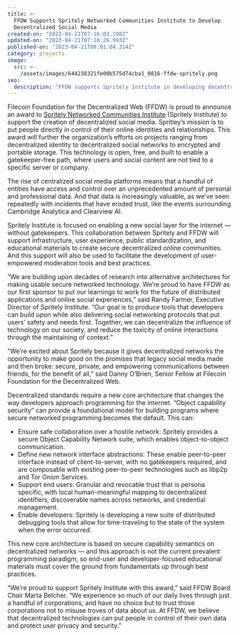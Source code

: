 ```yaml
---
title: >-
  FFDW Supports Spritely Networked Communities Institute to Develop
  Decentralized Social Media
created-on: "2023-04-21T07:16:03.198Z"
updated-on: "2023-04-21T07:18:26.993Z"
published-on: "2023-04-21T08:01:04.314Z"
category: projects
image:
  src: >-
    /assets/images/644238321fe00b575d74cba1_0816-ffdw-spritely.png
seo:
  description: "FFDW supports Spritely Institute in developing decentralized social media infrastructure that puts users in control of their online identities and relationships."
---
```


Filecoin Foundation for the Decentralized Web (FFDW) is proud to announce an award to [Spritely Networked Communities Institute](https://spritely.institute/) (Spritely Institute) to support the creation of decentralized social media. Spritley’s mission is to put people directly in control of their online identities and relationships. This award will further the organization’s efforts on projects ranging from decentralized identity to decentralized social networks to encrypted and portable storage. This technology is open, free, and built to enable a gatekeeper-free path, where users and social content are not tied to a specific server or company.

The rise of centralized social media platforms means that a handful of entities have access and control over an unprecedented amount of personal and professional data. And that data is increasingly valuable, as we’ve seen repeatedly with incidents that have eroded trust, like the events surrounding Cambridge Analytica and Clearview AI.

Spritely Institute is focused on enabling a new social layer for the internet — without gatekeepers. This collaboration between Spritely and FFDW will support infrastructure, user experience, public standardization, and educational materials to create secure decentralized online communities. And this support will also be used to facilitate the development of user-empowered moderation tools and best practices.

“We are building upon decades of research into alternative architectures for making usable secure networked technology. We’re proud to have FFDW as our first sponsor to put our learnings to work for the future of distributed applications and online social experiences,” said Randy Farmer, Executive Director of Spritely Institute. “Our goal is to produce tools that developers can build upon while also delivering social networking protocols that put users’ safety and needs first. Together, we can decentralize the influence of technology on our society, and reduce the toxicity of online interactions through the maintaining of context.”

“We’re excited about Spritely because it gives decentralized networks the opportunity to make good on the promises that legacy social media made and then broke: secure, private, and empowering communications between friends, for the benefit of all,” said Danny O’Brien, Senior Fellow at Filecoin Foundation for the Decentralized Web.

Decentralized standards require a new core architecture that changes the way developers approach programming for the internet. “Object capability security” can provide a foundational model for building programs where secure networked programming becomes the default. This can:

- Ensure safe collaboration over a hostile network: Spritely provides a secure Object Capability Network suite, which enables object-to-object communication.
- Define new network interface abstractions: These enable peer-to-peer interface instead of client-to-server, with no gatekeepers required, and are composable with existing peer-to-peer technologies such as libp2p and Tor Onion Services.
- Support end users: Granular and revocable trust that is persona specific, with local human-meaningful mapping to decentralized identifiers, discoverable names across networks, and credential management.
- Enable developers: Spritely is developing a new suite of distributed debugging tools that allow for time-traveling to the state of the system when the error occurred.

This new core architecture is based on secure capability semantics on decentralized networks — and this approach is not the current prevalent programming paradigm, so end-user and developer-focused educational materials must cover the ground from fundamentals up through best practices.

“We’re proud to support Spritely Institute with this award,” said FFDW Board Chair Marta Belcher. “We experience so much of our daily lives through just a handful of corporations, and have no choice but to trust those corporations not to misuse troves of data about us. At FFDW, we believe that decentralized technologies can put people in control of their own data and protect user privacy and security.”

